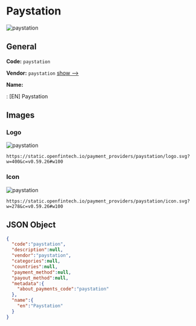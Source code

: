 
# Paystation 
![paystation](https://static.openfintech.io/payment_providers/paystation/logo.svg?w=400&c=v0.59.26#w100)  

## General 
 
**Code:** `paystation` 
 
**Vendor:** `paystation` [show -->](/vendors/paystation/) 
 
**Name:** 
 
:	[EN] Paystation 
 

## Images 

### Logo 
 
![paystation](https://static.openfintech.io/payment_providers/paystation/logo.svg?w=400&c=v0.59.26#w100)  

```
https://static.openfintech.io/payment_providers/paystation/logo.svg?w=400&c=v0.59.26#w100
```  

### Icon 
 
![paystation](https://static.openfintech.io/payment_providers/paystation/icon.svg?w=278&c=v0.59.26#w100)  

```
https://static.openfintech.io/payment_providers/paystation/icon.svg?w=278&c=v0.59.26#w100
```  

## JSON Object 

```json
{
  "code":"paystation",
  "description":null,
  "vendor":"paystation",
  "categories":null,
  "countries":null,
  "payment_method":null,
  "payout_method":null,
  "metadata":{
    "about_payments_code":"paystation"
  },
  "name":{
    "en":"Paystation"
  }
}
```  
